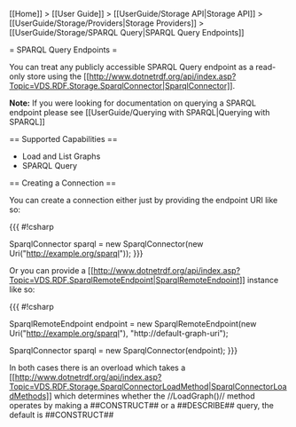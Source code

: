 [[Home]] > [[User Guide]] > [[UserGuide/Storage API|Storage API]] > [[UserGuide/Storage/Providers|Storage Providers]] > [[UserGuide/Storage/SPARQL Query|SPARQL Query Endpoints]]

= SPARQL Query Endpoints =

You can treat any publicly accessible SPARQL Query endpoint as a read-only store using the [[http://www.dotnetrdf.org/api/index.asp?Topic=VDS.RDF.Storage.SparqlConnector|SparqlConnector]].

**Note:** If you were looking for documentation on querying a SPARQL endpoint please see [[UserGuide/Querying with SPARQL|Querying with SPARQL]]

== Supported Capabilities ==

* Load and List Graphs
* SPARQL Query

== Creating a Connection ==

You can create a connection either just by providing the endpoint URI like so:

{{{
#!csharp

SparqlConnector sparql = new SparqlConnector(new Uri("http://example.org/sparql"));
}}}

Or you can provide a [[http://www.dotnetrdf.org/api/index.asp?Topic=VDS.RDF.SparqlRemoteEndpoint|SparqlRemoteEndpoint]] instance like so:

{{{
#!csharp

SparqlRemoteEndpoint endpoint = new SparqlRemoteEndpoint(new Uri("http://example.org/sparql"), "http://default-graph-uri");

SparqlConnector sparql = new SparqlConnector(endpoint);
}}}

In both cases there is an overload which takes a [[http://www.dotnetrdf.org/api/index.asp?Topic=VDS.RDF.Storage.SparqlConnectorLoadMethod|SparqlConnectorLoadMethods]] which determines whether the //LoadGraph()// method operates by making a ##CONSTRUCT## or a ##DESCRIBE## query, the default is ##CONSTRUCT##
